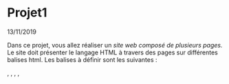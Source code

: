 # Projet1
13/11/2019

Dans ce projet, vous allez réaliser un *site web composé de plusieurs pages.*
Le site doit présenter le langage HTML à travers des pages sur différentes balises html.
Les balises à définir sont les suivantes :
<html>, <head>, <meta>, <link>, <title>, <body>, <b>, <i>, <u>, <pre>, <p>, <ul>, <li>, <br>, <hr>, <img>, <a>, <form>, <input>, <textarea>, <select>, <div>, <header>, <nav>, <section>, <article>, <aside>, <footer>

Ne pas oublier de parler des *principaux attributs* de chaque balise.

Le site doit comporter un index dans lequel vous définirez HTML et CSS, et une page par définition. Il peut être rédigé en Anglais.

Contraintes :
-Valider les pages HTML sur le W3C Validator : https://validator.w3.org/#validate_by_input
-Changer de police : minimum 1 police pour le texte courant et 1 autre police pour les titres
-Avoir une bonne structure de son projet (les fichiers .html à la racine, un dossier CSS, un dossier img s’il est nécessaire, etc)
-Votre design ne sera pas l’élément le plus important de ce projet, mais je dois sentir que vous avez écrit des lignes de CSS, que vous n’êtes pas restés sur les styles par défaut
-Changez au moins une couleur d’un élément récurrent de vos pages (titres, menu, peu importe) avec une notation en hexadécimal.

Conseils :
-Ne vous lancez pas directement dans le code ; réfléchissez avant à ce que vous allez faire. S’il le faut prenez une feuille et un stylo et prenez le temps nécessaire avant d’écrire la moindre ligne.
-Utilisez ou non un reset.css ou normalize.css (question qui peut faire débat aujourd’hui, je vous laisse vous renseigner)
-Appliquer box-sizing : border-box à absolument tous vos éléments HTML
-Pensez à des classes que vous pourriez réutiliser pour tout votre projet, ne mettez pas un trop grand nombre de propriétés CSS dans vos classes si vous comptez les réutilisez, préférez séparer en plusieurs classes

Bonus :
-Réaliser un menu fixe (et déroulant selon des balises HTML que vous pouvez regrouper ensemble pourquoi pas)
-Se renseigner sur une méthode qui nous permettrait de ne pas avoir à copier/coller notre navigation sur toutes nos pages HTML

